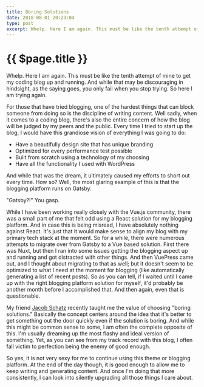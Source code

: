 ```yaml
---
title: Boring Solutions
date: 2018-08-01 20:23:04
type: post
excerpt: Whelp. Here I am again. This must be like the tenth attempt of mine to get my coding blog up and running. And while that may be discouraging in hindsight, as the saying goes, you only fail when you stop trying. So here I am trying again. 
---
```


# {{ $page.title }}

Whelp. Here I am again. This must be like the tenth attempt of mine to get my coding blog up and running. And while that may be discouraging in hindsight, as the saying goes, you only fail when you stop trying. So here I am trying again. 

For those that have tried blogging, one of the hardest things that can block someone from doing so is the discipline of writing content. Well sadly, when it comes to a coding blog, there's also the entire concern of how the blog will be judged by my peers and the public. Every time I tried to start up the blog, I would have this grandiose vision of everything I was going to do:

- Have a beautifully design site that has unique branding
- Optimized for every performance test possible
- Built from scratch using a technology of my choosing
- Have all the functionality I used with WordPress

And while that was the dream, it ultimately caused my efforts to short out every time. How so? Well, the most glaring example of this is that the blogging platform runs on Gatsby. 

"Gatsby?!" You gasp.

While I have been working really closely with the Vue.js community, there was a small part of me that felt odd using a React solution for my blogging platform. And in case this is being misread, I have absolutely nothing against React. It's just that it would make sense to align my blog with my primary tech stack at the moment. So for a while, there were numerous attempts to migrate over from Gatsby to a Vue based solution. First there was Nuxt, but then I ran into some issues getting the blogging aspect up and running and got distracted with other things. And then VuePress came out, and I thought about migrating to that as well; but it doesn't seem to be optimized to what I need at the moment for blogging (like automatically generating a list of recent posts). So as you can tell, if I waited until I came up with the right blogging platform solution for myself, it'd probably be another month before I accomplished that. And then again, even that is questionable.

My friend [Jacob Schatz](https://www.twitter.com/jakecodes) recently taught me the value of choosing "boring solutions." Basically the concept centers around the idea that it's better to get something out the door quickly even if the solution is boring. And while this might be common sense to some, I am often the complete opposite of this. I'm usually dreaming up the most flashy and ideal version of something. Yet, as you can see from my track record with this blog, I often fall victim to perfection being the enemy of good enough. 

So yes, it is not very sexy for me to continue using this theme or blogging platform. At the end of the day though, it is good enough to allow me to keep writing and generating content. And once I'm doing that more consistently, I can look into silently upgrading all those things I care about.
